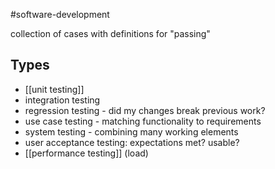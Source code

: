 
#software-development 

collection of cases with definitions for "passing"
## Types
- [[unit testing]]
- integration testing
- regression testing - did my changes break previous work?
- use case testing - matching functionality to requirements
- system testing - combining many working elements
- user acceptance testing: expectations met? usable?
- [[performance testing]] (load)